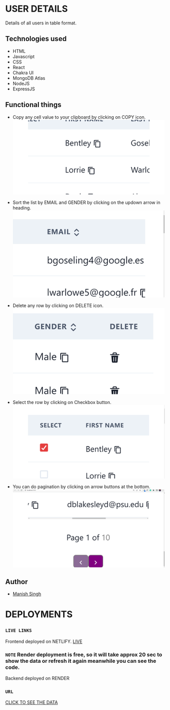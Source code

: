 # USER DETAILS

Details of all users in table format.

## Technologies used

- HTML
- Javascript
- CSS
- React
- Chakra UI
- MongoDB Atlas
- NodeJS
- ExpressJS

## Functional things

- Copy any cell value to your clipboard by clicking on COPY icon.
  ![](./src/assets/copy.png)

- Sort the list by EMAIL and GENDER by clicking on the updown arrow in heading.
  ![](./src/assets/sort.png)

- Delete any row by clicking on DELETE icon.
  ![](./src/assets/delete.png)

- Select the row by clicking on Checkbox button.
  ![](./src/assets/select.png)

- You can do pagination by clicking on arrow buttons at the bottom.
  ![](./src/assets/pagination.png)


## Author

- [Manish Singh](https://github.com/ManishSingh64)

# DEPLOYMENTS

### `LIVE LINKS`
Frontend deployed on NETLIFY.
[LIVE](https://illustrious-lokum-13fd3a.netlify.app)
### `NOTE` Render deployment is free, so it will take approx 20 sec to show the data or refresh it again meanwhile you can see the code.
Backend deployed on RENDER

### `URL`
[CLICK TO SEE THE DATA](https://rhombuzdata.onrender.com/user?sortByEmail&sortByGender&page=1&limit=10)
